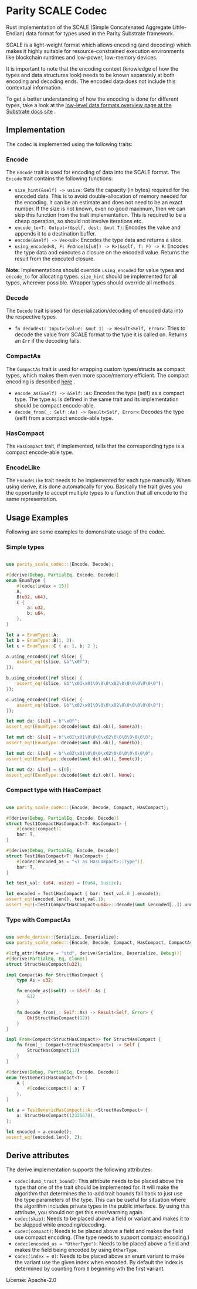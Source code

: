 # Parity SCALE Codec

Rust implementation of the SCALE (Simple Concatenated Aggregate Little-Endian) data format for types
used in the Parity Substrate framework.

SCALE is a light-weight format which allows encoding (and decoding) which makes it highly suitable
for resource-constrained execution environments like blockchain runtimes and low-power, low-memory
devices.

It is important to note that the encoding context (knowledge of how the types and data structures
look)
needs to be known separately at both encoding and decoding ends. The encoded data does not include
this contextual information.

To get a better understanding of how the encoding is done for different types, take a look at the
[low-level data formats overview page at the Substrate docs site](https://substrate.dev/docs/en/knowledgebase/advanced/codec)
.

## Implementation

The codec is implemented using the following traits:

### Encode

The `Encode` trait is used for encoding of data into the SCALE format. The `Encode` trait contains
the following functions:

* `size_hint(&self) -> usize`: Gets the capacity (in bytes) required for the encoded data. This is
  to avoid double-allocation of memory needed for the encoding. It can be an estimate and does not
  need to be an exact number. If the size is not known, even no good maximum, then we can skip this
  function from the trait implementation. This is required to be a cheap operation, so should not
  involve iterations etc.
* `encode_to<T: Output>(&self, dest: &mut T)`: Encodes the value and appends it to a destination
  buffer.
* `encode(&self) -> Vec<u8>`: Encodes the type data and returns a slice.
* `using_encoded<R, F: FnOnce(&[u8]) -> R>(&self, f: F) -> R`: Encodes the type data and executes a
  closure on the encoded value. Returns the result from the executed closure.

**Note:** Implementations should override `using_encoded` for value types and `encode_to` for
allocating types.
`size_hint` should be implemented for all types, wherever possible. Wrapper types should override
all methods.

### Decode

The `Decode` trait is used for deserialization/decoding of encoded data into the respective types.

* `fn decode<I: Input>(value: &mut I) -> Result<Self, Error>`: Tries to decode the value from SCALE
  format to the type it is called on. Returns an `Err` if the decoding fails.

### CompactAs

The `CompactAs` trait is used for wrapping custom types/structs as compact types, which makes them
even more space/memory efficient. The compact encoding is
described [here](https://substrate.dev/docs/en/knowledgebase/advanced/codec#compactgeneral-integers)
.

* `encode_as(&self) -> &Self::As`: Encodes the type (self) as a compact type. The type `As` is
  defined in the same trait and its implementation should be compact encode-able.
* `decode_from(_: Self::As) -> Result<Self, Error>`: Decodes the type (self) from a compact
  encode-able type.

### HasCompact

The `HasCompact` trait, if implemented, tells that the corresponding type is a compact encode-able
type.

### EncodeLike

The `EncodeLike` trait needs to be implemented for each type manually. When using derive, it is done
automatically for you. Basically the trait gives you the opportunity to accept multiple types to a
function that all encode to the same representation.

## Usage Examples

Following are some examples to demonstrate usage of the codec.

### Simple types

```rust

use parity_scale_codec::{Encode, Decode};

#[derive(Debug, PartialEq, Encode, Decode)]
enum EnumType {
	#[codec(index = 15)]
	A,
	B(u32, u64),
	C {
		a: u32,
		b: u64,
	},
}

let a = EnumType::A;
let b = EnumType::B(1, 2);
let c = EnumType::C { a: 1, b: 2 };

a.using_encoded(|ref slice| {
    assert_eq!(slice, &b"\x0f");
});

b.using_encoded(|ref slice| {
    assert_eq!(slice, &b"\x01\x01\0\0\0\x02\0\0\0\0\0\0\0");
});

c.using_encoded(|ref slice| {
    assert_eq!(slice, &b"\x02\x01\0\0\0\x02\0\0\0\0\0\0\0");
});

let mut da: &[u8] = b"\x0f";
assert_eq!(EnumType::decode(&mut da).ok(), Some(a));

let mut db: &[u8] = b"\x01\x01\0\0\0\x02\0\0\0\0\0\0\0";
assert_eq!(EnumType::decode(&mut db).ok(), Some(b));

let mut dc: &[u8] = b"\x02\x01\0\0\0\x02\0\0\0\0\0\0\0";
assert_eq!(EnumType::decode(&mut dc).ok(), Some(c));

let mut dz: &[u8] = &[0];
assert_eq!(EnumType::decode(&mut dz).ok(), None);

```

### Compact type with HasCompact

```rust

use parity_scale_codec::{Encode, Decode, Compact, HasCompact};

#[derive(Debug, PartialEq, Encode, Decode)]
struct Test1CompactHasCompact<T: HasCompact> {
    #[codec(compact)]
    bar: T,
}

#[derive(Debug, PartialEq, Encode, Decode)]
struct Test1HasCompact<T: HasCompact> {
    #[codec(encoded_as = "<T as HasCompact>::Type")]
    bar: T,
}

let test_val: (u64, usize) = (0u64, 1usize);

let encoded = Test1HasCompact { bar: test_val.0 }.encode();
assert_eq!(encoded.len(), test_val.1);
assert_eq!(<Test1CompactHasCompact<u64>>::decode(&mut &encoded[..]).unwrap().bar, test_val.0);

```

### Type with CompactAs

```rust

use serde_derive::{Serialize, Deserialize};
use parity_scale_codec::{Encode, Decode, Compact, HasCompact, CompactAs, Error};

#[cfg_attr(feature = "std", derive(Serialize, Deserialize, Debug))]
#[derive(PartialEq, Eq, Clone)]
struct StructHasCompact(u32);

impl CompactAs for StructHasCompact {
    type As = u32;

    fn encode_as(&self) -> &Self::As {
        &12
    }

    fn decode_from(_: Self::As) -> Result<Self, Error> {
        Ok(StructHasCompact(12))
    }
}

impl From<Compact<StructHasCompact>> for StructHasCompact {
    fn from(_: Compact<StructHasCompact>) -> Self {
        StructHasCompact(12)
    }
}

#[derive(Debug, PartialEq, Encode, Decode)]
enum TestGenericHasCompact<T> {
    A {
        #[codec(compact)] a: T
    },
}

let a = TestGenericHasCompact::A::<StructHasCompact> {
    a: StructHasCompact(12325678),
};

let encoded = a.encode();
assert_eq!(encoded.len(), 2);

```

## Derive attributes

The derive implementation supports the following attributes:

- `codec(dumb_trait_bound)`: This attribute needs to be placed above the type that one of the trait
  should be implemented for. It will make the algorithm that determines the to-add trait bounds fall
  back to just use the type parameters of the type. This can be useful for situation where the
  algorithm includes private types in the public interface. By using this attribute, you should not
  get this error/warning again.
- `codec(skip)`: Needs to be placed above a field or variant and makes it to be skipped while
  encoding/decoding.
- `codec(compact)`: Needs to be placed above a field and makes the field use compact encoding.
  (The type needs to support compact encoding.)
- `codec(encoded_as = "OtherType")`: Needs to be placed above a field and makes the field being
  encoded by using `OtherType`.
- `codec(index = 0)`: Needs to be placed above an enum variant to make the variant use the given
  index when encoded. By default the index is determined by counting from `0` beginning wth the
  first variant.

License: Apache-2.0
